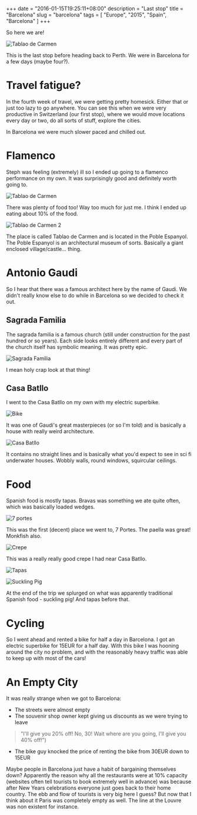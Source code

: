+++
date = "2016-01-15T19:25:11+08:00"
description = "Last stop"
title = "Barcelona"
slug = "barcelona"
tags = [ "Europe", "2015", "Spain", "Barcelona" ]
+++

So here we are!

![Tablao de Carmen](/images/2016/01/barcelona_04.jpg)

This is the last stop before heading back to Perth. We were in Barcelona for a few days (maybe four?).

# Travel fatigue?
In the fourth week of travel, we were getting pretty homesick. Either that or just too lazy to go anywhere. You can see this when we were very productive in Switzerland (our first stop), where we would move locations every day or two, do all sorts of stuff, explore the cities.

In Barcelona we were much slower paced and chilled out.

# Flamenco
Steph was feeling (extremely) ill so I ended up going to a flamenco performance on my own. It was surprisingly good and definitely worth going to.

![Tablao de Carmen](/images/2016/01/barcelona_02.jpg)

There was plenty of food too! Way too much for just me. I think I ended up eating about 10% of the food.

![Tablao de Carmen 2](/images/2016/01/barcelona_03.jpg)

The place is called Tablao de Carmen and is located in the Poble Espanyol. The Poble Espanyol is an architectural museum of sorts. Basically a giant enclosed village/castle... thing.

# Antonio Gaudi
So I hear that there was a famous architect here by the name of Gaudi. We didn't really know else to do while in Barcelona so we decided to check it out.

## Sagrada Familia
The sagrada familia is a famous church (still under construction for the past hundred or so years). Each side looks entirely different and every part of the church itself has symbolic meaning. It was pretty epic.

![Sagrada Familia](/images/2016/01/barcelona_10.jpg)

I mean holy crap look at that thing!

## Casa Batllo
I went to the Casa Batllo on my own with my electric superbike.

![Bike](/images/2016/01/barcelona_05.jpg)

It was one of Gaudi's great masterpieces (or so I'm told) and is basically a house with really weird architecture.

![Casa Batllo](/images/2016/01/barcelona_06.jpg)

It contains no straight lines and is basically what you'd expect to see in sci fi underwater houses. Wobbly walls, round windows, squircular ceilings.

# Food
Spanish food is mostly tapas. Bravas was something we ate quite often, which was basically loaded wedges.

![7 portes](/images/2016/01/barcelona_01.jpg)

This was the first (decent) place we went to, 7 Portes. The paella was great! Monkfish also.

![Crepe](/images/2016/01/barcelona_07.jpg)

This was a really really good crepe I had near Casa Batllo.

![Tapas](/images/2016/01/barcelona_08.jpg)

![Suckling Pig](/images/2016/01/barcelona_09.jpg)

At the end of the trip we splurged on what was apparently traditional Spanish food - suckling pig! And tapas before that.

# Cycling

So I went ahead and rented a bike for half a day in Barcelona. I got an electric superbike for 15EUR for a half day. With this bike I was hooning around the city no problem, and with the reasonably heavy traffic was able to keep up with most of the cars!

# An Empty City

It was really strange when we got to Barcelona:

- The streets were almost empty
- The souvenir shop owner kept giving us discounts as we were trying to leave

> "I'll give you 20% off! No, 30! Wait where are you going, I'll give you 40% off!")

- The bike guy knocked the price of renting the bike from 30EUR down to 15EUR

Maybe people in Barcelona just have a habit of bargaining themselves down? Apparently the reason why all the restaurants were at 10% capacity (websites often tell tourists to book extremely well in advance) was because after New Years celebrations everyone just goes back to their home country. The ebb and flow of tourists is very big here I guess? But now that I think about it Paris was completely empty as well. The line at the Louvre was non existent for instance.
